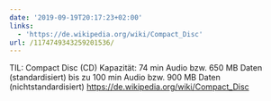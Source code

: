 ```yaml
---
date: '2019-09-19T20:17:23+02:00'
links:
  - 'https://de.wikipedia.org/wiki/Compact_Disc'
url: /1174749343259201536/
---
```

TIL: Compact Disc (CD) Kapazität: 74 min Audio bzw. 650 MB Daten (standardisiert) bis zu 100 min Audio bzw. 900 MB Daten (nichtstandardisiert) https://de.wikipedia.org/wiki/Compact_Disc
